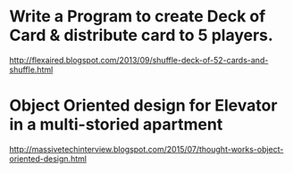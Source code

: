 # Write a Program to create Deck of Card & distribute card to 5 players.
http://flexaired.blogspot.com/2013/09/shuffle-deck-of-52-cards-and-shuffle.html 


# Object Oriented design for Elevator in a multi-storied apartment
http://massivetechinterview.blogspot.com/2015/07/thought-works-object-oriented-design.html
